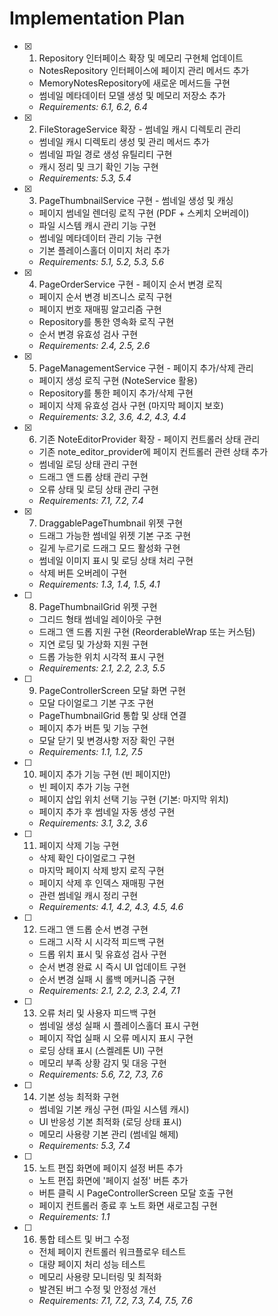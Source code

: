 # Implementation Plan

- [x] 1. Repository 인터페이스 확장 및 메모리 구현체 업데이트

  - NotesRepository 인터페이스에 페이지 관리 메서드 추가
  - MemoryNotesRepository에 새로운 메서드들 구현
  - 썸네일 메타데이터 모델 생성 및 메모리 저장소 추가
  - _Requirements: 6.1, 6.2, 6.4_

- [x] 2. FileStorageService 확장 - 썸네일 캐시 디렉토리 관리

  - 썸네일 캐시 디렉토리 생성 및 관리 메서드 추가
  - 썸네일 파일 경로 생성 유틸리티 구현
  - 캐시 정리 및 크기 확인 기능 구현
  - _Requirements: 5.3, 5.4_

- [x] 3. PageThumbnailService 구현 - 썸네일 생성 및 캐싱

  - 페이지 썸네일 렌더링 로직 구현 (PDF + 스케치 오버레이)
  - 파일 시스템 캐시 관리 기능 구현
  - 썸네일 메타데이터 관리 기능 구현
  - 기본 플레이스홀더 이미지 처리 추가
  - _Requirements: 5.1, 5.2, 5.3, 5.6_

- [x] 4. PageOrderService 구현 - 페이지 순서 변경 로직

  - 페이지 순서 변경 비즈니스 로직 구현
  - 페이지 번호 재매핑 알고리즘 구현
  - Repository를 통한 영속화 로직 구현
  - 순서 변경 유효성 검사 구현
  - _Requirements: 2.4, 2.5, 2.6_

- [x] 5. PageManagementService 구현 - 페이지 추가/삭제 관리

  - 페이지 생성 로직 구현 (NoteService 활용)
  - Repository를 통한 페이지 추가/삭제 구현
  - 페이지 삭제 유효성 검사 구현 (마지막 페이지 보호)
  - _Requirements: 3.2, 3.6, 4.2, 4.3, 4.4_

- [x] 6. 기존 NoteEditorProvider 확장 - 페이지 컨트롤러 상태 관리

  - 기존 note_editor_provider에 페이지 컨트롤러 관련 상태 추가
  - 썸네일 로딩 상태 관리 구현
  - 드래그 앤 드롭 상태 관리 구현
  - 오류 상태 및 로딩 상태 관리 구현
  - _Requirements: 7.1, 7.2, 7.4_

- [x] 7. DraggablePageThumbnail 위젯 구현

  - 드래그 가능한 썸네일 위젯 기본 구조 구현
  - 길게 누르기로 드래그 모드 활성화 구현
  - 썸네일 이미지 표시 및 로딩 상태 처리 구현
  - 삭제 버튼 오버레이 구현
  - _Requirements: 1.3, 1.4, 1.5, 4.1_

- [ ] 8. PageThumbnailGrid 위젯 구현

  - 그리드 형태 썸네일 레이아웃 구현
  - 드래그 앤 드롭 지원 구현 (ReorderableWrap 또는 커스텀)
  - 지연 로딩 및 가상화 지원 구현
  - 드롭 가능한 위치 시각적 표시 구현
  - _Requirements: 2.1, 2.2, 2.3, 5.5_

- [ ] 9. PageControllerScreen 모달 화면 구현

  - 모달 다이얼로그 기본 구조 구현
  - PageThumbnailGrid 통합 및 상태 연결
  - 페이지 추가 버튼 및 기능 구현
  - 모달 닫기 및 변경사항 저장 확인 구현
  - _Requirements: 1.1, 1.2, 7.5_

- [ ] 10. 페이지 추가 기능 구현 (빈 페이지만)

  - 빈 페이지 추가 기능 구현
  - 페이지 삽입 위치 선택 기능 구현 (기본: 마지막 위치)
  - 페이지 추가 후 썸네일 자동 생성 구현
  - _Requirements: 3.1, 3.2, 3.6_

- [ ] 11. 페이지 삭제 기능 구현

  - 삭제 확인 다이얼로그 구현
  - 마지막 페이지 삭제 방지 로직 구현
  - 페이지 삭제 후 인덱스 재매핑 구현
  - 관련 썸네일 캐시 정리 구현
  - _Requirements: 4.1, 4.2, 4.3, 4.5, 4.6_

- [ ] 12. 드래그 앤 드롭 순서 변경 구현

  - 드래그 시작 시 시각적 피드백 구현
  - 드롭 위치 표시 및 유효성 검사 구현
  - 순서 변경 완료 시 즉시 UI 업데이트 구현
  - 순서 변경 실패 시 롤백 메커니즘 구현
  - _Requirements: 2.1, 2.2, 2.3, 2.4, 7.1_

- [ ] 13. 오류 처리 및 사용자 피드백 구현

  - 썸네일 생성 실패 시 플레이스홀더 표시 구현
  - 페이지 작업 실패 시 오류 메시지 표시 구현
  - 로딩 상태 표시 (스켈레톤 UI) 구현
  - 메모리 부족 상황 감지 및 대응 구현
  - _Requirements: 5.6, 7.2, 7.3, 7.6_

- [ ] 14. 기본 성능 최적화 구현

  - 썸네일 기본 캐싱 구현 (파일 시스템 캐시)
  - UI 반응성 기본 최적화 (로딩 상태 표시)
  - 메모리 사용량 기본 관리 (썸네일 해제)
  - _Requirements: 5.3, 7.4_

- [ ] 15. 노트 편집 화면에 페이지 설정 버튼 추가

  - 노트 편집 화면에 '페이지 설정' 버튼 추가
  - 버튼 클릭 시 PageControllerScreen 모달 호출 구현
  - 페이지 컨트롤러 종료 후 노트 화면 새로고침 구현
  - _Requirements: 1.1_

- [ ] 16. 통합 테스트 및 버그 수정
  - 전체 페이지 컨트롤러 워크플로우 테스트
  - 대량 페이지 처리 성능 테스트
  - 메모리 사용량 모니터링 및 최적화
  - 발견된 버그 수정 및 안정성 개선
  - _Requirements: 7.1, 7.2, 7.3, 7.4, 7.5, 7.6_
